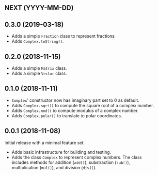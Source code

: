 ## NEXT (YYYY-MM-DD)

## 0.3.0 (2019-03-18)

- Adds a simple `Fraction` class to represent fractions.
- Adds `Complex.toString()`.

## 0.2.0 (2018-11-15)

- Adds a simple `Matrix` class.
- Adds a simple `Vector` class.

## 0.1.0 (2018-11-11)

- `Complex`' constructor now has imaginary part set to 0 as default.
- Adds `Complex.sqrt()` to compute the square root of a complex number.
- Adds `Complex.mod()` to compute modulus of a complex number.
- Adds `Complex.polar()` to translate to polar coordinates.

## 0.0.1 (2018-11-08)

Initial release with a minimal feature set.

- Adds basic infrastructure for building and testing.
- Adds the class `Complex` to represent complex numbers. The class includes methods for addition (`add()`), substraction (`sub()`), multiplication (`mul()`), and division (`div()`).

